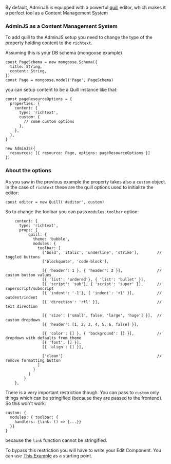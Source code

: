 By default, AdminJS is equipped with a powerful [quill](https://quilljs.com/) editor, which makes it a perfect tool as a Content Management System

### AdminJS as a Content Management System

To add quill to the AdminJS setup you need to change the type of the property holding content to the `richtext`.

Assuming this is your DB schema (mongoose example)

```
const PageSchema = new mongoose.Schema({
  title: String,
  content: String,
})
const Page = mongoose.model('Page', PageSchema)
```

you can setup content to be a Quill instance like that:

```
const pageResourceOptions = {
  properties: {
    content: {
      type: 'richtext',
      custom: {
        // some custom options
      },
    },
  },
}

new AdminJS({
  resources: [{ resource: Page, options: pageResourceOptions }]
})
```

### About the options

As you saw in the previous example the property takes also a `custom` object. In the case of `richtext` these are the quill options used to initialize the editor:

```
const editor = new Quill('#editor', custom)
```

So to change the toolbar you can pass `modules.toolbar` option:

```
    content: {
      type: 'richtext',
      props: {
          quill: {
            theme: 'bubble',
            modules: {
              toolbar: [
                ['bold', 'italic', 'underline', 'strike'],        // toggled buttons
                ['blockquote', 'code-block'],
              
                [{ 'header': 1 }, { 'header': 2 }],               // custom button values
                [{ 'list': 'ordered'}, { 'list': 'bullet' }],
                [{ 'script': 'sub'}, { 'script': 'super' }],      // superscript/subscript
                [{ 'indent': '-1'}, { 'indent': '+1' }],          // outdent/indent
                [{ 'direction': 'rtl' }],                         // text direction
              
                [{ 'size': ['small', false, 'large', 'huge'] }],  // custom dropdown
                [{ 'header': [1, 2, 3, 4, 5, 6, false] }],
              
                [{ 'color': [] }, { 'background': [] }],          // dropdown with defaults from theme
                [{ 'font': [] }],
                [{ 'align': [] }],
              
                ['clean']                                         // remove formatting button
              ]
            }
          }
        }
    },
```

There is a very important restriction though. You can pass to `custom` only things which can be stringified (because they are passed to the frontend). So this won't work:

```
custom: {
  modules: { toolbar: {
    handlers: {link: () => {...}}
  }}
}
```

because the `link` function cannot be stringified.

To bypass this restriction you will have to write your Edit Component. You can use [This Example](https://github.com/SoftwareBrothers/adminjs/blob/master/src/frontend/components/property-type/richtext/edit.tsx) as a starting point. 
